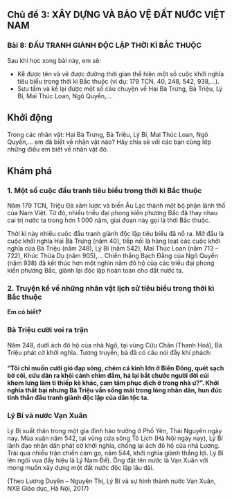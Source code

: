 ## Chủ đề 3: XÂY DỰNG VÀ BẢO VỆ ĐẤT NƯỚC VIỆT NAM
### Bài 8: ĐẤU TRANH GIÀNH ĐỘC LẬP THỜI KÌ BẮC THUỘC

Sau khi học xong bài này, em sẽ:
- Kể được tên và vẽ được đường thời gian thể hiện một số cuộc khởi nghĩa tiêu biểu trong thời kì Bắc thuộc (ví dụ: 179 TCN, 40, 248, 542, 938,...).
- Sưu tầm và kể lại được một số câu chuyện về Hai Bà Trưng, Bà Triệu, Lý Bí, Mai Thúc Loan, Ngô Quyền,...

## Khởi động
Trong các nhân vật: Hai Bà Trưng, Bà Triệu, Lý Bí, Mai Thúc Loan, Ngô Quyền,... em đã biết về nhân vật nào? Hãy chia sẻ với các bạn cùng lớp những điều em biết về nhân vật đó.

## Khám phá
### 1. Một số cuộc đấu tranh tiêu biểu trong thời kì Bắc thuộc
Năm 179 TCN, Triệu Đà xâm lược và biến Âu Lạc thành một bộ phận lãnh thổ của Nam Việt. Từ đó, nhiều triều đại phong kiến phương Bắc đã thay nhau cai trị nước ta trong hơn 1 000 năm, giai đoạn này gọi là thời Bắc thuộc.

Thời kì này nhiều cuộc đấu tranh giành độc lập tiêu biểu đã nổ ra. Mở đầu là cuộc khởi nghĩa Hai Bà Trưng (năm 40), tiếp nối là hàng loạt các cuộc khởi nghĩa của Bà Triệu (năm 248), Lý Bí (năm 542), Mai Thúc Loan (năm 713 – 722), Khúc Thừa Dụ (năm 905),... Chiến thắng Bạch Đằng của Ngô Quyền (năm 938) đã kết thúc hơn một nghìn năm đô hộ của các triều đại phong kiến phương Bắc, giành lại độc lập hoàn toàn cho đất nước ta.

### 2. Truyện kể về những nhân vật lịch sử tiêu biểu trong thời kì Bắc thuộc
**Em có biết?**

### Bà Triệu cưỡi voi ra trận

Năm 248, dưới ách đô hộ của nhà Ngô, tại vùng Cửu Chân (Thanh Hoá), Bà Triệu phát cờ khởi nghĩa. Tương truyền, bà đã có câu nói đầy khí phách:
#### “Tôi chỉ muốn cưỡi gió đạp sóng, chém cá kình lớn ở Biển Đông, quét sạch bờ cõi, cứu dân ra khỏi cảnh chìm đắm, há lại bắt chước người đời cúi khom lưng làm tì thiếp kẻ khác, cam tâm phục dịch ở trong nhà ư?”. Khởi nghĩa thất bại nhưng Bà Triệu vẫn sống mãi trong lòng nhân dân, hun đúc tinh thần đấu tranh giành độc lập của dân tộc ta.

### Lý Bí và nước Vạn Xuân

Lý Bí xuất thân trong một gia đình hào trưởng ở Phố Yên, Thái Nguyên ngày nay. Mùa xuân năm 542, tại vùng cửa sông Tô Lịch (Hà Nội ngày nay), Lý Bí lãnh đạo nhân dân phát cờ khởi nghĩa, chống lại ách đô hộ của nhà Lương. Trải qua nhiều trận chiến cam go, năm 544, khởi nghĩa giành thắng lợi. Lý Bí lên ngôi vua (lấy hiệu là Lý Nam Đế). Ông đặt tên nước là Vạn Xuân với mong muốn xây dựng một đất nước độc lập lâu dài.

(Theo Lương Duyên – Nguyên Thị, Lý Bí và sự hình thành nước Vạn Xuân, NXB Giáo dục, Hà Nội, 2017)
